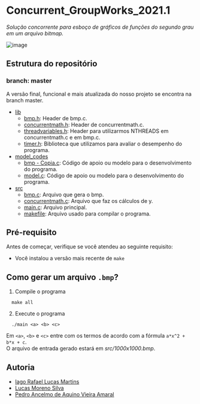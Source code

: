 # Concurrent_GroupWorks_2021.1

*Solução concorrente para esboço de gráficos de funções do segundo grau em um arquivo bitmap.*

![image](https://user-images.githubusercontent.com/56727253/131444804-6ae9074d-a3b8-48b3-aeb7-5168c33d7c92.jpeg)

## Estrutura do repositório

### branch: master

A versão final, funcional e mais atualizada do nosso projeto se encontra na branch master.

* [lib](lib/)
    - [bmp.h](lib/bmp.h/): Header de bmp.c.
    - [concurrentmath.h](lib/concurrentmath.h/): Header de concurrentmath.c.
    - [threadvariables.h](lib/threadvariables.h/): Header para utilizarmos NTHREADS em concurrentmath.c e em bmp.c.
    - [timer.h](lib/timer.h/): Biblioteca que utilizamos para avaliar o desempenho do programa.
* [model_codes](model_codes/)
    - [bmp - Copia.c](model_codes/bmp%20-%20Copia.c): Código de apoio ou modelo para o desenvolvimento do programa.
    - [model.c](model_codes/model.c/): Código de apoio ou modelo para o desenvolvimento do programa.
* [src](src/)
    - [bmp.c](src/bmp.c/): Arquivo que gera o bmp.
    - [concurrentmath.c](src/concurrentmath.c/): Arquivo que faz os cálculos de y.
    - [main.c](src/main.c/): Arquivo principal.
    - [makefile](src/makefile/): Arquivo usado para compilar o programa.


## Pré-requisito

Antes de começar, verifique se você atendeu ao seguinte requisito:
* Você instalou a versão mais recente de `make`


## Como gerar um arquivo `.bmp`?


1. Compile o programa
```
  make all
```

2. Execute o programa
```
  ./main <a> <b> <c>
```
Em `<a>`, `<b>` e `<c>` entre com os termos de acordo com a fórmula `a*x^2 + b*x + c`. <br>O arquivo de entrada gerado estará em *src/1000x1000.bmp*.

## Autoria
* [Iago Rafael Lucas Martins](https://github.com/iagorafaellm)
* [Lucas Moreno Silva](https://github.com/Lucas-LMS)
* [Pedro Ancelmo de Aquino Vieira Amaral](https://github.com/P-Ancelmo)
